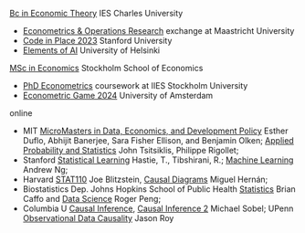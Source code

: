 
[Bc in Economic Theory](https://ies.fsv.cuni.cz/en/institute/about-us/my-url) IES Charles University
 - [Econometrics & Operations Research](https://curriculum.maastrichtuniversity.nl/education/bachelor/bachelor-econometrics-and-operations-research) exchange at Maastricht University
 - [Code in Place 2023](https://codeinplace.stanford.edu/cip3/certificate/1bcm36) Stanford University
 - [Elements of AI](https://certificates.mooc.fi/validate/wspeomm2ier) University of Helsinki

[MSc in Economics](https://www.hhs.se/en/education/msc/mecon/) Stockholm School of Economics
 - [PhD Econometrics](https://www.su.se/institute-for-international-economic-studies/) coursework at IIES Stockholm University
 - [Econometric Game 2024](https://wceconometrics.com/) University of Amsterdam


online
- MIT [MicroMasters in Data, Economics, and Development Policy](https://micromasters.mit.edu/dedp/) Esther Duflo, Abhijit Banerjee, Sara Fisher Ellison, and Benjamin Olken; [Applied Probability and Statistics](https://micromasters.mit.edu/ds/) John Tsitsiklis, Philippe Rigollet;
- Stanford [Statistical Learning](https://www.statlearning.com/online-courses) Hastie, T., Tibshirani, R.; [Machine Learning](https://www.coursera.org/account/accomplishments/specialization/T3Y6ZZBX5LHU?utm_source=link&utm_medium=certificate&utm_content=cert_image&utm_campaign=sharing_cta&utm_product=s12n) Andrew Ng;
- Harvard [STAT110](https://projects.iq.harvard.edu/stat110/home) Joe Blitzstein, [Causal Diagrams](https://www.harvardonline.harvard.edu/course/causal-diagrams-draw-your-assumptions-your-conclusions) Miguel Hernán;
- Biostatistics Dep. Johns Hopkins School of Public Health [Statistics](https://coursera.org/share/f7096b8e73d14001bdfdc59b547cb13e) Brian Caffo and [Data Science](https://coursera.org/share/e7b63d98d00917a1cb08d621e6447881) Roger Peng;
- Columbia U [Causal Inference](https://coursera.org/share/d13550a346c386cbe4e7031229da8b85), [Causal Inference 2](https://coursera.org/share/d13550a346c386cbe4e7031229da8b85) Michael Sobel; UPenn [Observational Data Causality](https://coursera.org/share/b7ff2f515ab40d5f9f9ec54819c04de2) Jason Roy

